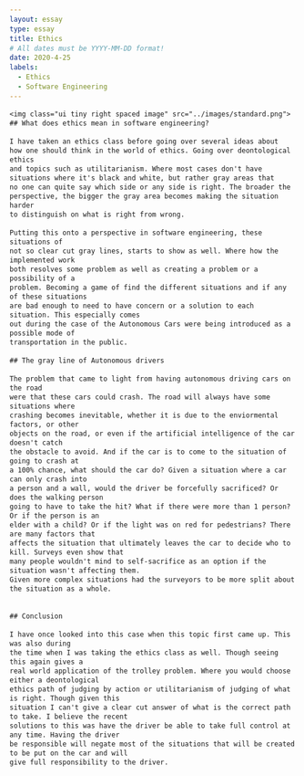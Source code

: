```yaml
---
layout: essay
type: essay
title: Ethics
# All dates must be YYYY-MM-DD format!
date: 2020-4-25
labels:
  - Ethics
  - Software Engineering
---
```

	<img class="ui tiny right spaced image" src="../images/standard.png">
	## What does ethics mean in software engineering?
	
	I have taken an ethics class before going over several ideas about 
	how one should think in the world of ethics. Going over deontological ethics
	and topics such as utilitarianism. Where most cases don't have situations where it's black and white, but rather gray areas that 
	no one can quite say which side or any side is right. The broader the 
	perspective, the bigger the gray area becomes making the situation harder
	to distinguish on what is right from wrong. 
	
	Putting this onto a perspective in software engineering, these situations of
	not so clear cut gray lines, starts to show as well. Where how the implemented work
	both resolves some problem as well as creating a problem or a possibility of a 
	problem. Becoming a game of find the different situations and if any of these situations
	are bad enough to need to have concern or a solution to each situation. This especially comes
	out during the case of the Autonomous Cars were being introduced as a possible mode of
	transportation in the public.
	
	## The gray line of Autonomous drivers
	
	The problem that came to light from having autonomous driving cars on the road
	were that these cars could crash. The road will always have some situations where
	crashing becomes inevitable, whether it is due to the enviormental factors, or other 
	objects on the road, or even if the artificial intelligence of the car doesn't catch 
	the obstacle to avoid. And if the car is to come to the situation of going to crash at 
	a 100% chance, what should the car do? Given a situation where a car can only crash into 
	a person and a wall, would the driver be forcefully sacrificed? Or does the walking person 
	going to have to take the hit? What if there were more than 1 person? Or if the person is an 
	elder with a child? Or if the light was on red for pedestrians? There are many factors that 
	affects the situation that ultimately leaves the car to decide who to kill. Surveys even show that
	many people wouldn't mind to self-sacrifice as an option if the situation wasn't affecting them. 
	Given more complex situations had the surveyors to be more split about the situation as a whole. 
	
	
	## Conclusion
	
	I have once looked into this case when this topic first came up. This was also during
	the time when I was taking the ethics class as well. Though seeing this again gives a 
	real world application of the trolley problem. Where you would choose either a deontological
	ethics path of judging by action or utilitarianism of judging of what is right. Though given this
	situation I can't give a clear cut answer of what is the correct path to take. I believe the recent
	solutions to this was have the driver be able to take full control at any time. Having the driver
	be responsible will negate most of the situations that will be created to be put on the car and will
	give full responsibility to the driver. 
